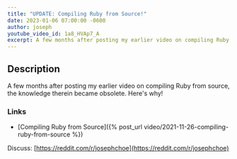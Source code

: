 ```yaml
---
title: "UPDATE: Compiling Ruby from Source!"
date: 2023-01-06 07:00:00 -0600
author: joseph
youtube_video_id: 1a8_HVAp7_A
excerpt: A few months after posting my earlier video on compiling Ruby from source, the knowledge therein became obsolete. Here's why!
---
```


## Description

A few months after posting my earlier video on compiling Ruby from source, the knowledge therein became obsolete. Here's why!

### Links

- [Compiling Ruby from Source]({% post_url video/2021-11-26-compiling-ruby-from-source %})

Discuss: [https://reddit.com/r/josephchoe](https://reddit.com/r/josephchoe)
